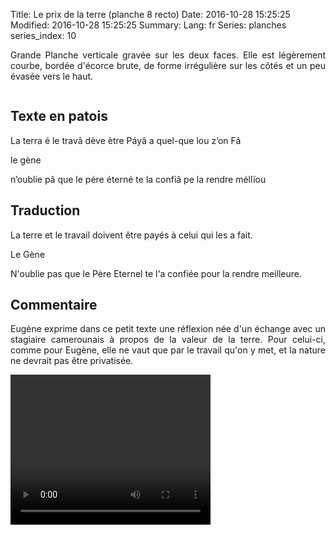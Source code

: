 Title: Le prix de la terre (planche 8 recto)
Date: 2016-10-28 15:25:25
Modified: 2016-10-28 15:25:25
Summary: 
Lang: fr
Series: planches
series_index: 10

<p style="text-align:justify;">Grande Planche verticale gravée sur les
deux faces. Elle est légèrement courbe, bordée d'écorce brute, de
forme irrégulière sur les côtés et un peu évasée vers le haut.</p>

<div style="display: table; clear: both;"></div>


<figure class="image-block" style="float: left;">
  <img alt="" src="{static}/images/planche_8.png">
  <figcaption style="max-width: 200px"></figcaption>
</figure>

## Texte en patois

La terra é le travâ dève ètre Páyâ a quel-que lou z’on Fâ

le gène

n’oublie pâ que le pére éterné te la confiâ pe la rendre méllïou

## Traduction

La terre et le travail doivent être payés à celui qui les a fait.

Le Gène

N'oublie pas que le Père Eternel te l'a confiée pour la rendre meilleure.

## Commentaire

<p style="text-align:justify;">Eugène exprime dans ce petit texte une
réflexion née d'un échange avec un stagiaire camerounais à propos de
la valeur de la terre. Pour celui-ci, comme pour Eugène, elle ne vaut
que par le travail qu'on y met, et la nature ne devrait pas être
privatisée. </p>

<video width="320" height="240" controls>
  <source src="https://d1njpgd0ygatdn.cloudfront.net/video_8.mp4" type="video/mp4">
</video>
